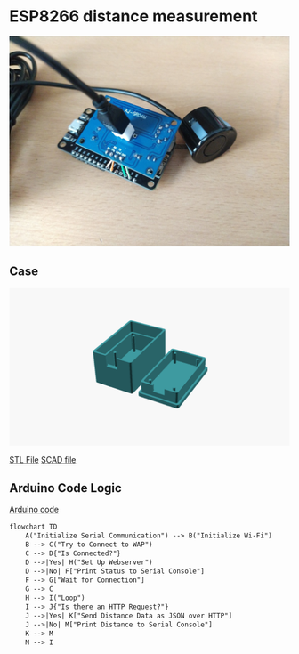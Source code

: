 # ESP8266 distance measurement

![a photo of the ESP8266 with the sensor soldered on, without the case](./ESP8266-with-AJ-SR04M-soldered.jpg)

## Case
![a screenshot of the 3D case](./case.png)

[STL File](./Case.stl) [SCAD file](./Case.scad)

## Arduino Code Logic

[Arduino code](./ESP8266.ino)

```mermaid
flowchart TD
    A("Initialize Serial Communication") --> B("Initialize Wi-Fi")
    B --> C("Try to Connect to WAP")
    C --> D{"Is Connected?"}
    D -->|Yes| H("Set Up Webserver")
    D -->|No| F["Print Status to Serial Console"]
    F --> G["Wait for Connection"]
    G --> C
    H --> I("Loop")
    I --> J{"Is there an HTTP Request?"}
    J -->|Yes| K["Send Distance Data as JSON over HTTP"]
    J -->|No| M["Print Distance to Serial Console"]
    K --> M
    M --> I
```
